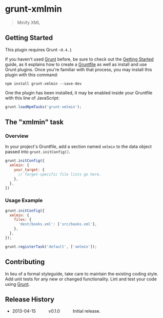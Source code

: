 # grunt-xmlmin

> Minify XML

## Getting Started
This plugin requires Grunt `~0.4.1`

If you haven't used [Grunt](http://gruntjs.com/) before, be sure to check out the [Getting Started](http://gruntjs.com/getting-started) guide, as it explains how to create a [Gruntfile](http://gruntjs.com/sample-gruntfile) as well as install and use Grunt plugins. Once you're familiar with that process, you may install this plugin with this command:

```shell
npm install grunt-xmlmin --save-dev
```

One the plugin has been installed, it may be enabled inside your Gruntfile with this line of JavaScript:

```js
grunt.loadNpmTasks('grunt-xmlmin');
```

## The "xmlmin" task

### Overview
In your project's Gruntfile, add a section named `xmlmin` to the data object passed into `grunt.initConfig()`.

```js
grunt.initConfig({
  xmlmin: {
    your_target: {
      // Target-specific file lists go here.
    },
  },
})
```

### Usage Example

```js
grunt.initConfig({
  xmlmin: {
    files: {
      'dest/books.xml': ['src/books.xml'],
    },
  },
});

grunt.registerTask('default', ['xmlmin']);
```

## Contributing
In lieu of a formal styleguide, take care to maintain the existing coding style. Add unit tests for any new or changed functionality. Lint and test your code using [Grunt](http://gruntjs.com/).

## Release History

 * 2013-04-15   v0.1.0   Initial release.

